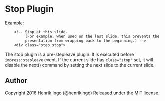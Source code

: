 Stop Plugin
===========

Example:

        <!-- Stop at this slide.
             (For example, when used on the last slide, this prevents the 
             presentation from wrapping back to the beginning.) -->
        <div class="step stop">

The stop plugin is a pre-stepleave plugin. It is executed before 
`impress:stepleave` event. If the current slide has `class="stop"`
set, it will disable the next() command by setting the next slide to the current
slide.

Author
------

Copyright 2016 Henrik Ingo (@henrikingo)
Released under the MIT license.

